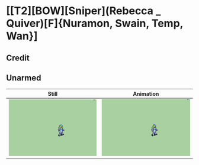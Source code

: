 # [\[T2\]\[BOW\]\[Sniper\]\(Rebecca _ Quiver\)\[F\]{Nuramon, Swain, Temp, Wan}]

## Credit


	
## Unarmed

| Still | Animation |
| :---: | :-------: |
| ![Unarmed still](./Unarmed_000.png) | ![Unarmed animation](./Unarmed.gif) |
